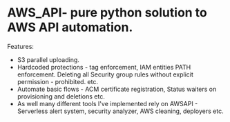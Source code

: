 # AWS_API- pure python solution to AWS API automation.


Features:
* S3 parallel uploading.
* Hardcoded protections - tag enforcement, IAM entities PATH enforcement. Deleting all Security group rules without explicit permission - prohibited. etc.
* Automate basic flows - ACM certificate registration, Status waiters on provisioning and deletions etc.
* As well many different tools I've implemented rely on AWSAPI - Serverless alert system, security analyzer, AWS cleaning, deployers etc.
